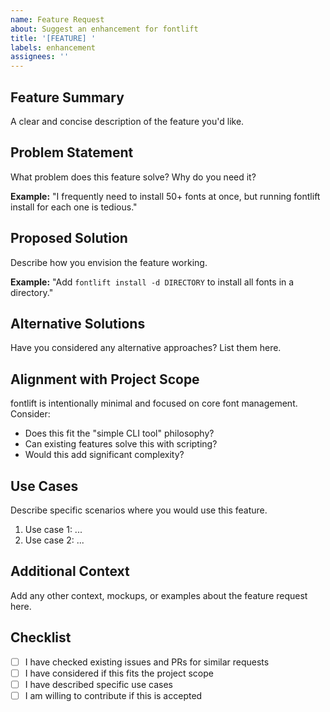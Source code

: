 ```yaml
---
name: Feature Request
about: Suggest an enhancement for fontlift
title: '[FEATURE] '
labels: enhancement
assignees: ''
---
```


## Feature Summary
A clear and concise description of the feature you'd like.

## Problem Statement
What problem does this feature solve? Why do you need it?

**Example:** "I frequently need to install 50+ fonts at once, but running fontlift install for each one is tedious."

## Proposed Solution
Describe how you envision the feature working.

**Example:** "Add `fontlift install -d DIRECTORY` to install all fonts in a directory."

## Alternative Solutions
Have you considered any alternative approaches? List them here.

## Alignment with Project Scope
fontlift is intentionally minimal and focused on core font management. Consider:
- Does this fit the "simple CLI tool" philosophy?
- Can existing features solve this with scripting?
- Would this add significant complexity?

## Use Cases
Describe specific scenarios where you would use this feature.

1. Use case 1: ...
2. Use case 2: ...

## Additional Context
Add any other context, mockups, or examples about the feature request here.

## Checklist
- [ ] I have checked existing issues and PRs for similar requests
- [ ] I have considered if this fits the project scope
- [ ] I have described specific use cases
- [ ] I am willing to contribute if this is accepted
